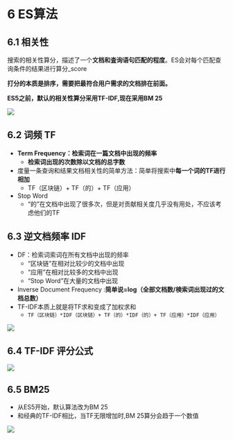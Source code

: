 # 6 ES算法

## 6.1 相关性

搜索的相关性算分，描述了一个**文档和査询语句匹配的程度**。ES会对每个匹配查询条件的结果进行算分_score

**打分的本质是排序，需要把最符合用户需求的文档排在前面。**

**ES5之前，默认的相关性算分采用TF-IDF,现在采用BM 25**



![](http://dist415.oss-cn-beijing.aliyuncs.com/esrele.png)



## 6.2 词频 TF

- **Term Frequency：检索词在一篇文档中出现的频率**
  - **检索词出现的次数除以文档的总字数**
- 度量一条查询和结果文档相关性的简单方法：简单将搜索中**每一个词的TF进行相加**
  - TF（区块链）+ TF（的）+ TF（应用）
- Stop Word
  - “的”在文档中出现了很多次，但是对贡献相关度几乎没有用处，不应该考虑他们的TF



## 6.3 	逆⽂档频率 IDF

- DF：检索词索词在所有文档中出现的频率
  - “区块链”在相对比较少的文档中出现
  - “应用”在相对比较多的文档中出现
  - “Stop Word”在大量的文档中出现
- Inverse Document Frequency :**简单说=log（全部文档数/検索词出现过的文档总数）**
- TF-IDF本质上就是将TF求和变成了加权求和
  - ```TF（区块链）*IDF（区块链）+ TF（的）*IDF（的）+ TF（应用）*IDF（应用）```

![](http://dist415.oss-cn-beijing.aliyuncs.com/esidf.png)

## 6.4 TF-IDF 评分公式

![](http://dist415.oss-cn-beijing.aliyuncs.com/estf-idf.png)

## 6.5 BM25

- 从ES5开始，默认算法改为BM 25
- 和经典的TF-IDF相比，当TF无限增加时,BM 25算分会趋于一个数值

![](http://dist415.oss-cn-beijing.aliyuncs.com/esbm25.png)

